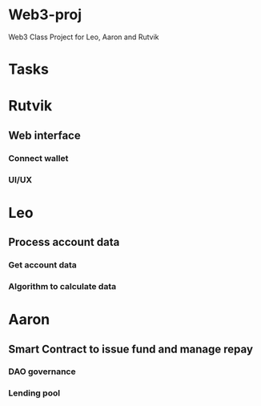 # Web3-proj
Web3 Class Project for Leo, Aaron and Rutvik

# Tasks
# Rutvik
## Web interface
### Connect wallet
### UI/UX

# Leo
## Process account data
### Get account data
### Algorithm to calculate data

# Aaron
## Smart Contract to issue fund and manage repay
### DAO governance
### Lending pool
